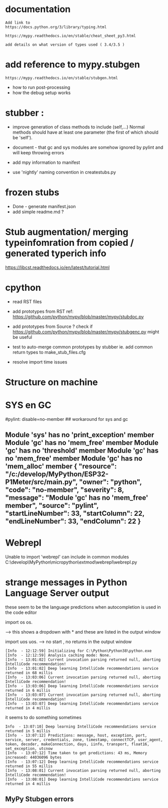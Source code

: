 # documentation 
	Add link to 
	https://docs.python.org/3/library/typing.html
	
	https://mypy.readthedocs.io/en/stable/cheat_sheet_py3.html

	add details on what version of types used ( 3.4/3.5 )

# add reference to mypy.stubgen
	https://mypy.readthedocs.io/en/stable/stubgen.html

- how to run post-processing
- how the debug setup works 



# stubber : 
<!-- spell-checker: disable -->
-  improve generation of class methods to include (self,...) 
        Normal methods should have at least one parameter (the first of which should be 'self').

- document - that gc and sys modules are somehow ignored by pylint and will keep throwing errors 

- add mpy information to manifest 
- use 'nightly' naming convention in createstubs.py

# frozen stubs 
- Done - generate manifest.json 
- add simple readme.md ?


# Stub augmentation/ merging typeinfomration from copied / generated typerich info
https://libcst.readthedocs.io/en/latest/tutorial.html


# cpython

- read RST files 

- add prototypes from RST 
        ref: https://github.com/python/mypy/blob/master/mypy/stubdoc.py

- add prototypes from Source ? 
        check if https://github.com/python/mypy/blob/master/mypy/stubgenc.py
        might be useful

- test to auto-merge common prototypes by stubber
        ie. add common return types to make_stub_files.cfg

- resolve import time issues 

# Structure on machine 

# SYS en GC 
#pylint: disable=no-member      ## workaround for sys and gc

Module 'sys' has no 'print_exception' member
Module 'gc' has no 'mem_free' member
Module 'gc' has no 'threshold' member
Module 'gc' has no 'mem_free' member
Module 'gc' has no 'mem_alloc' member
{
	"resource": "/c:/develop/MyPython/ESP32-P1Meter/src/main.py",
	"owner": "python",
	"code": "no-member",
	"severity": 8,
	"message": "Module 'gc' has no 'mem_free' member",
	"source": "pylint",
	"startLineNumber": 33,
	"startColumn": 22,
	"endLineNumber": 33,
	"endColumn": 22
}
--------------
# Webrepl
Unable to import 'webrepl'
can include in common modules 
C:\develop\MyPython\micropython\extmod\webrepl\webrepl.py


# strange messages in Python Language Server output

these seem to be the language predictions when autocompletion is used in the code editor 


import os
os.<tab>

--> this shows a dropdown with *
and these are listed in the output window


import uos
uos.<tab>
-->  no start , no returns in the output window

```
[Info  - 12:12:59] Initializing for C:\Python\Python38\python.exe
[Info  - 12:12:59] Analysis caching mode: None.
[Info  - 13:01:02] Current invocation parsing returned null, aborting IntelliCode recommendation!
[Info  - 13:01:02] Deep learning IntelliCode recommendations service returned in 68 millis
[Info  - 13:03:06] Current invocation parsing returned null, aborting IntelliCode recommendation!
[Info  - 13:03:06] Deep learning IntelliCode recommendations service returned in 6 millis
[Info  - 13:03:07] Current invocation parsing returned null, aborting IntelliCode recommendation!
[Info  - 13:03:07] Deep learning IntelliCode recommendations service returned in 4 millis
```

it seems to do something sometimes 
```
Info  - 13:07:10] Deep learning IntelliCode recommendations service returned in 5 millis
[Info  - 13:07:12] Predictions: message, host, exception, port, service, server, credentials, zone, timestamp, connectTCP, user_agent, token, decoder, makeConnection, days, iinfo, transport, float16, set_exception, utcnow
[Info  - 13:07:12] Time taken to get predictions: 43 ms, Memory increased: 44036096 bytes
[Info  - 13:07:12] Deep learning IntelliCode recommendations service returned in 55 millis
[Info  - 13:08:01] Current invocation parsing returned null, aborting IntelliCode recommendation!
[Info  - 13:08:01] Deep learning IntelliCode recommendations service returned in 4 millis
```

## MyPy Stubgen errors


